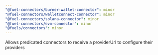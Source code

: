 ```yaml
---
"@fuel-connectors/burner-wallet-connector": minor
"@fuel-connectors/walletconnect-connector": minor
"@fuel-connectors/solana-connector": minor
"@fuel-connectors/evm-connector": minor
"@fuels/connectors": minor
---
```


Allows predicated connectors to receive a providerUrl to configure their providers
